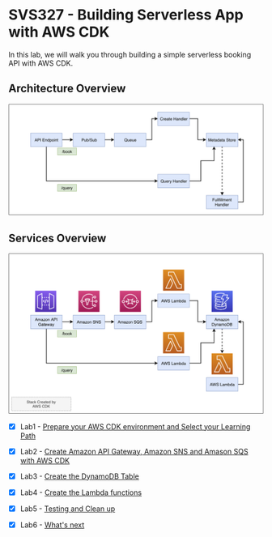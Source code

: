 # SVS327 - Building Serverless App with AWS CDK

In this lab, we will walk you through building a simple serverless booking API with AWS CDK.



## Architecture Overview



![](images/SVS327-flow.png)



## Services Overview



![](images/SVS327.png)



- [x] Lab1 - [Prepare your AWS CDK environment and Select your Learning Path](lab1.README.md)
- [x] Lab2 - [Create Amazon API Gateway, Amazon SNS and Amason SQS with AWS CDK](lab2.README.md)
- [x] Lab3 - [Create the DynamoDB Table](lab3.README.md)
- [x] Lab4 - [Create the Lambda functions](lab4.README.md)
- [x] Lab5 -  [Testing and Clean up](lab5.README.md)
- [x] Lab6 - [What's next](lab6.README.md)





